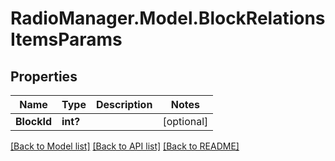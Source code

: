 # RadioManager.Model.BlockRelationsItemsParams
## Properties

Name | Type | Description | Notes
------------ | ------------- | ------------- | -------------
**BlockId** | **int?** |  | [optional] 

[[Back to Model list]](../README.md#documentation-for-models) [[Back to API list]](../README.md#documentation-for-api-endpoints) [[Back to README]](../README.md)

